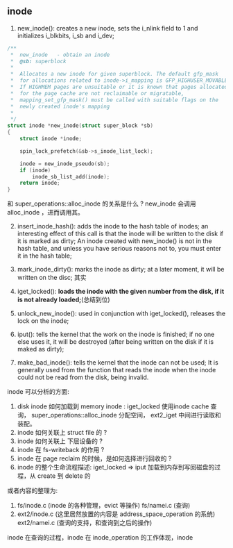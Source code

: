 ## inode

1. new_inode(): creates a new inode, sets the i_nlink field to 1 and initializes i_blkbits, i_sb and i_dev;
```c
/**
 *	new_inode 	- obtain an inode
 *	@sb: superblock
 *
 *	Allocates a new inode for given superblock. The default gfp_mask
 *	for allocations related to inode->i_mapping is GFP_HIGHUSER_MOVABLE.
 *	If HIGHMEM pages are unsuitable or it is known that pages allocated
 *	for the page cache are not reclaimable or migratable,
 *	mapping_set_gfp_mask() must be called with suitable flags on the
 *	newly created inode's mapping
 *
 */
struct inode *new_inode(struct super_block *sb)
{
	struct inode *inode;

	spin_lock_prefetch(&sb->s_inode_list_lock);

	inode = new_inode_pseudo(sb);
	if (inode)
		inode_sb_list_add(inode);
	return inode;
}
```
和 super_operations::alloc_inode 的关系是什么 ? new_inode 会调用 alloc_inode ，进而调用其。


2. insert_inode_hash(): adds the inode to the hash table of inodes; an interesting effect of this call is that the inode will be written to the disk if it is marked as dirty;
An inode created with new_inode() is not in the hash table, and unless you have serious reasons not to, you must enter it in the hash table;

3. mark_inode_dirty(): marks the inode as dirty; at a later moment, it will be written on the disc;
其实

4. iget_locked(): **loads the inode with the given number from the disk, if it is not already loaded;**(总结到位)

5. unlock_new_inode(): used in conjunction with iget_locked(), releases the lock on the inode;

6. iput(): tells the kernel that the work on the inode is finished; if no one else uses it, it will be destroyed (after being written on the disk if it is maked as dirty);

7. make_bad_inode(): tells the kernel that the inode can not be used; It is generally used from the function that reads the inode when the inode could not be read from the disk, being invalid.


inode 可以分析的方面:
1. disk inode 如何加载到 memory inode : iget_locked 使用inode cache 查询， super_operations::alloc_inode 分配空间， ext2_iget 中间进行读取和装配。
2. inode 如何关联上 struct file 的 ?
3. inode 如何关联上 下层设备的 ?
4. inode 在 fs-writeback 的作用 ?
5. inode 在 page reclaim 的时候，是如何选择进行回收的 ?
6. inode 的整个生命流程描述: iget_locked => iput 加载到内存到写回磁盘的过程，从 create 到 delete 的


或者内容的整理为:
1. fs/inode.c (inode 的各种管理，evict 等操作) fs/namei.c (查询)
2. ext2/inode.c (这里居然放置的内容是 address_space_operation 的系统) ext2/namei.c (查询的支持，和查询到之后的操作)

inode 在查询的过程，inode 在 inode_operation 的工作体现，inode 
